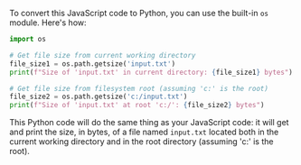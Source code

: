 To convert this JavaScript code to Python, you can use the built-in `os` module. Here's how:

```python
import os

# Get file size from current working directory
file_size1 = os.path.getsize('input.txt')
print(f"Size of 'input.txt' in current directory: {file_size1} bytes")

# Get file size from filesystem root (assuming 'c:' is the root)
file_size2 = os.path.getsize('c:/input.txt')
print(f"Size of 'input.txt' at root 'c:/': {file_size2} bytes")
```

This Python code will do the same thing as your JavaScript code: it will get and print the size, in bytes, of a file named `input.txt` located both in the current working directory and in the root directory (assuming 'c:' is the root).

